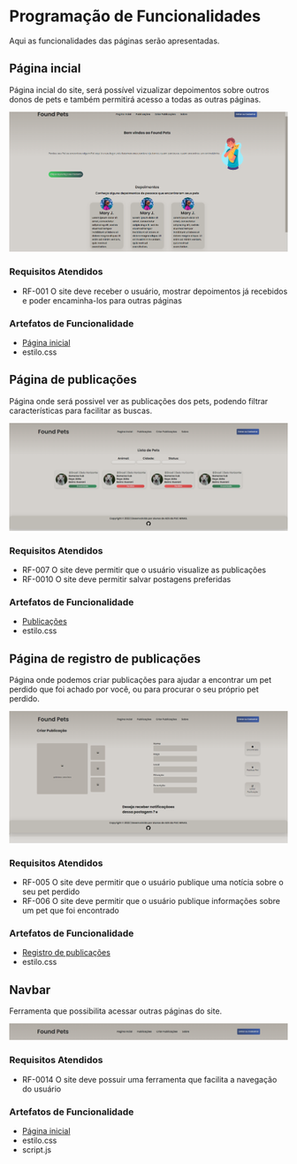 # Programação de Funcionalidades

Aqui as funcionalidades das páginas serão apresentadas.


## Página incial

Página incial do site, será possível vizualizar depoimentos sobre outros donos de pets e também permitirá acesso a todas as outras páginas.

![Funcionalidade](img/Funcionalidades/Inicio.jpg)

### Requisitos Atendidos 
- RF-001 O site deve receber o usuário, mostrar depoimentos já recebidos e poder encaminha-los para outras páginas

### Artefatos de Funcionalidade
- [Página inicial](https://pmv-ads-2022-2-e1-proj-web-t7-pets-achados-e-perdidos.vercel.app/index.html)
- estilo.css


## Página de publicações

Página onde será possivel ver as publicações dos pets, podendo filtrar características para facilitar as buscas.

![Funcionalidade](img/Funcionalidades/Publicação.jpg)

### Requisitos Atendidos 
- RF-007 O site deve permitir que o usuário visualize as publicações
- RF-0010 O site deve permitir salvar postagens preferidas
### Artefatos de Funcionalidade
- [Publicações](https://pmv-ads-2022-2-e1-proj-web-t7-pets-achados-e-perdidos.vercel.app/publi.html)
- estilo.css


## Página de registro de publicações

Página onde podemos criar publicações para ajudar a encontrar um pet perdido que foi achado por você, ou para procurar o seu próprio pet perdido.

![Funcionalidade](img/Funcionalidades/Registropubli.jpg)

### Requisitos Atendidos 
-  RF-005 O site deve permitir que o usuário publique uma notícia sobre o seu pet perdido
-  RF-006 O site deve permitir que o usuário publique informações sobre um pet que foi encontrado

### Artefatos de Funcionalidade
- [Registro de publicações](https://pmv-ads-2022-2-e1-proj-web-t7-pets-achados-e-perdidos.vercel.app/criar-publi.html)
- estilo.css


## Navbar

Ferramenta que possibilita acessar outras páginas do site.

![Funcionalidade](img/Funcionalidades/Navbar.jpg)

### Requisitos Atendidos 
- RF-0014 O site deve possuir uma ferramenta que facilita a navegação do usuário

### Artefatos de Funcionalidade
- [Página inicial](https://pmv-ads-2022-2-e1-proj-web-t7-pets-achados-e-perdidos.vercel.app/index.html)
- estilo.css
- script.js








